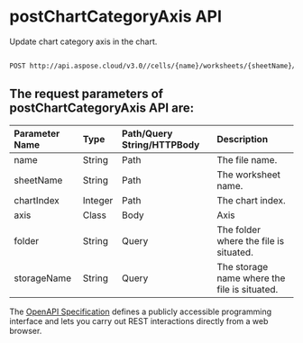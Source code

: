 # **postChartCategoryAxis API**

Update chart category axis in the chart. 

```bash

POST http://api.aspose.cloud/v3.0//cells/{name}/worksheets/{sheetName}/charts/{chartIndex}/categoryaxis

```

## The request parameters of **postChartCategoryAxis** API are: 

| Parameter Name | Type | Path/Query String/HTTPBody | Description | 
| :- | :- | :- |:- | 
|name|String|Path|The file name.|
|sheetName|String|Path|The worksheet name.|
|chartIndex|Integer|Path|The chart index.|
|axis|Class|Body|Axis |
|folder|String|Query|The folder where the file is situated.|
|storageName|String|Query|The storage name where the file is situated.|


The [OpenAPI Specification](https://reference.aspose.cloud/cells/#/ChartsController/PostChartCategoryAxis) defines a publicly accessible programming interface and lets you carry out REST interactions directly from a web browser.
